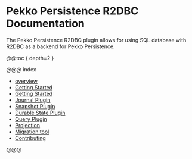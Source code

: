 # Pekko Persistence R2DBC Documentation

The Pekko Persistence R2DBC plugin allows for using SQL database with R2DBC as a backend for Pekko Persistence.

@@toc { depth=2 }

@@@ index

* [overview](overview.md)
* [Getting Started](getting-started.md)
* [Getting Started](connection-config.md)
* [Journal Plugin](journal.md)
* [Snapshot Plugin](snapshots.md)
* [Durable State Plugin](durable-state-store.md)
* [Query Plugin](query.md)
* [Projection](projection.md)
* [Migration tool](migration.md)
* [Contributing](contributing.md)

@@@

